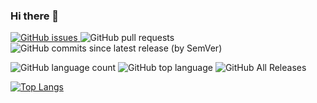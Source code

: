 ### Hi there 👋

<!--
**alikon/alikon** is a ✨ _special_ ✨ repository because its `README.md` (this file) appears on your GitHub profile.
-->

<a href="https://github.com/joomla/joomla-cms/issues">
<img alt="GitHub issues" src="https://img.shields.io/github/issues/joomla/joomla-cms?color=red">
</a>
<img alt="GitHub pull requests" src="https://img.shields.io/github/issues-pr/joomla/joomla-cms?color=green">
<img alt="GitHub commits since latest release (by SemVer)" src="https://img.shields.io/github/commits-since/joomla/joomla-cms/latest/4.0-dev">

![GitHub language count](https://img.shields.io/github/languages/count/joomla/joomla-cms)
![GitHub top language](https://img.shields.io/github/languages/top/joomla/joomla-cms)
![GitHub All Releases](https://img.shields.io/github/downloads/joomla/joomla-cms/total)

[![Top Langs](https://github-readme-stats.vercel.app/api/top-langs/?username=alikon)](https://github.com/anuraghazra/github-readme-stats)
